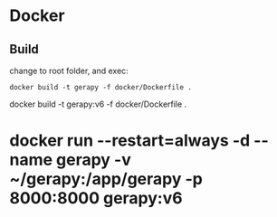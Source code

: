 # Docker

## Build

change to root folder, and exec:

```
docker build -t gerapy -f docker/Dockerfile .
```


docker build -t gerapy:v6 -f docker/Dockerfile .


# docker run --restart=always -d --name gerapy -v ~/gerapy:/app/gerapy -p 8000:8000 gerapy:v6

